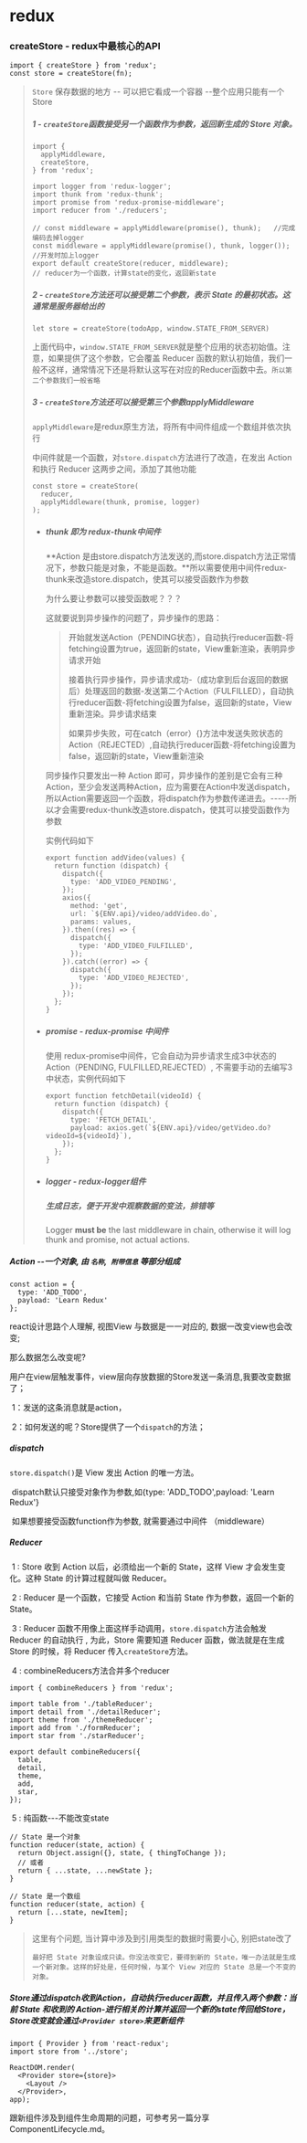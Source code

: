 # redux

### createStore - redux中最核心的API
```
import { createStore } from 'redux';
const store = createStore(fn);
```

> `Store`  保存数据的地方 -- 可以把它看成一个容器 --整个应用只能有一个 Store
>
> ##### 1 - `createStore`函数接受另一个函数作为参数，返回新生成的 Store 对象。
>
> ```
> import {
>   applyMiddleware,
>   createStore,
> } from 'redux';
>
> import logger from 'redux-logger';
> import thunk from 'redux-thunk';
> import promise from 'redux-promise-middleware';
> import reducer from './reducers';
>
> // const middleware = applyMiddleware(promise(), thunk);   //完成编码去掉logger
> const middleware = applyMiddleware(promise(), thunk, logger()); //开发时加上logger
> export default createStore(reducer, middleware);
> // reducer为一个函数，计算state的变化，返回新state
> ```
>
> ##### 2 - `createStore`方法还可以接受第二个参数，表示 State 的最初状态。这通常是服务器给出的
>
> ```
> let store = createStore(todoApp, window.STATE_FROM_SERVER)
> ```
>
> 上面代码中，`window.STATE_FROM_SERVER`就是整个应用的状态初始值。注意，如果提供了这个参数，它会覆盖 Reducer 函数的默认初始值，我们一般不这样，通常情况下还是将默认这写在对应的Reducer函数中去。`所以第二个参数我们一般省略`
>
> ##### 3 - `createStore`方法还可以接受第三个参数applyMiddleware 
>
> `applyMiddleware`是redux原生方法，将所有中间件组成一个数组并依次执行
>
> 中间件就是一个函数，对`store.dispatch`方法进行了改造，在发出 Action 和执行 Reducer 这两步之间，添加了其他功能
>
> ```
> const store = createStore(
>   reducer,
>   applyMiddleware(thunk, promise, logger)
> );
> ```
>
> - ##### thunk 即为 redux-thunk中间件
>
>   **Action 是由store.dispatch方法发送的,而store.dispatch方法正常情况下，参数只能是对象，不能是函数。**所以需要使用中间件redux-thunk来改造store.dispatch，使其可以接受函数作为参数
>
>   为什么要让参数可以接受函数呢？？？
>
>   这就要说到异步操作的问题了，异步操作的思路：
>
>   > 开始就发送Action（PENDING状态），自动执行reducer函数-将fetching设置为true，返回新的state，View重新渲染，表明异步请求开始
>   >
>   > 接着执行异步操作，异步请求成功-（成功拿到后台返回的数据后）处理返回的数据-发送第二个Action（FULFILLED），自动执行reducer函数-将fetching设置为false，返回新的state，View重新渲染。异步请求结束
>   >
>   > 如果异步失败，可在catch（error）{}方法中发送失败状态的Action（REJECTED）,自动执行reducer函数-将fetching设置为false，返回新的state，View重新渲染
>
>   同步操作只要发出一种 Action 即可，异步操作的差别是它会有三种 Action，至少会发送两种Action，应为需要在Action中发送dispatch，所以Action需要返回一个函数，将dispatch作为参数传递进去。-----所以才会需要redux-thunk改造store.dispatch，使其可以接受函数作为参数
>
>   实例代码如下
>
>   ```
>   export function addVideo(values) {
>     return function (dispatch) {
>       dispatch({
>         type: 'ADD_VIDEO_PENDING',
>       });
>       axios({
>         method: 'get',
>         url: `${ENV.api}/video/addVideo.do`,
>         params: values,
>       }).then((res) => {
>         dispatch({
>           type: 'ADD_VIDEO_FULFILLED',
>         });
>       }).catch((error) => {
>         dispatch({
>           type: 'ADD_VIDEO_REJECTED',
>         });
>       });
>     };
>   }
>   ```
>
> - ##### promise - redux-promise 中间件
>
>   使用 redux-promise中间件，它会自动为异步请求生成3中状态的Action（PENDING, FULFILLED,REJECTED）,	不需要手动的去编写3中状态，实例代码如下
>
>   ```
>   export function fetchDetail(videoId) {
>     return function (dispatch) {
>       dispatch({
>         type: 'FETCH_DETAIL',
>         payload: axios.get(`${ENV.api}/video/getVideo.do?videoId=${videoId}`),
>       });
>     };
>   }
>   ```
>
> - ##### logger - redux-logger组件 
>
>   ##### 生成日志，便于开发中观察数据的变法，排错等 
>
>   Logger **must be** the last middleware in chain, otherwise it will log thunk and promise, not actual actions.
>
>



##### Action --一个对象, 由 `名称`,` 附带信息` 等部分组成

```
const action = {
  type: 'ADD_TODO',
  payload: 'Learn Redux'
};
```

react设计思路个人理解, 视图View 与数据是一一对应的, 数据一改变view也会改变;  

那么数据怎么改变呢?  

用户在view层触发事件，view层向存放数据的Store发送一条消息,我要改变数据了； 

​	1：发送的这条消息就是action，

​	2：如何发送的呢？Store提供了一个`dispatch`的方法；

 ##### dispatch

`store.dispatch()`是 View 发出 Action 的唯一方法。

​	dispatch默认只接受对象作为参数,如{type: 'ADD_TODO',payload: 'Learn Redux'}

​	如果想要接受函数function作为参数, 就需要通过中间件 （middleware）

##### Reducer

​	1 : Store 收到 Action 以后，必须给出一个新的 State，这样 View 才会发生变化。这种 State 的计算过程就叫做 Reducer。

​	2 : Reducer 是一个函数，它接受 Action 和当前 State 作为参数，返回一个新的 State。

​	3 : Reducer 函数不用像上面这样手动调用，`store.dispatch`方法会触发 Reducer 的自动执行 ,  为此，Store 需要知道 Reducer 函数，做法就是在生成 Store 的时候，将 Reducer 传入`createStore`方法。

​	4 : combineReducers方法合并多个reducer

```
import { combineReducers } from 'redux';

import table from './tableReducer';
import detail from './detailReducer';
import theme from './themeReducer';
import add from './formReducer';
import star from './starReducer';

export default combineReducers({
  table,
  detail,
  theme,
  add,
  star,
});

```

​	5 : 纯函数---不能改变state

```
// State 是一个对象
function reducer(state, action) {
  return Object.assign({}, state, { thingToChange });
  // 或者
  return { ...state, ...newState };
}

// State 是一个数组
function reducer(state, action) {
  return [...state, newItem];
}
```

> 这里有个问题, 当计算中涉及到引用类型的数据时需要小心, 别把state改了
>
> `最好把 State 对象设成只读。你没法改变它，要得到新的 State，唯一办法就是生成一个新对象。这样的好处是，任何时候，与某个 View 对应的 State 总是一个不变的对象。`

##### Store通过dispatch收到Action，自动执行reducer函数，并且传入两个参数：当前 State 和收到的 Action-进行相关的计算并返回一个新的state传回给Store，Store改变就会通过`<Provider store>`来更新组件 

```
import { Provider } from 'react-redux';
import store from '../store';

ReactDOM.render(
  <Provider store={store}>
    <Layout />
  </Provider>,
app);
```

跟新组件涉及到组件生命周期的问题，可参考另一篇分享ComponentLifecycle.md。
